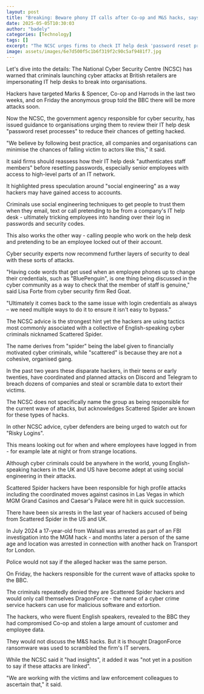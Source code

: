 ```yaml
---
layout: post
title: "Breaking: Beware phony IT calls after Co-op and M&S hacks, says UK cyber centre"
date: 2025-05-05T10:30:03
author: "badely"
categories: [Technology]
tags: []
excerpt: "The NCSC urges firms to check IT help desk 'password reset processes' as hackers target retailers."
image: assets/images/6e7d500f5c1b6f319f2c90c5af9481f7.jpg
---
```


Let's dive into the details: The National Cyber Security Centre (NCSC) has warned that criminals launching cyber attacks at British retailers are impersonating IT help desks to break into organisations.

Hackers have targeted Marks & Spencer, Co-op and Harrods in the last two weeks, and on Friday the anonymous group told the BBC there will be more attacks soon.

Now the NCSC, the government agency responsible for cyber security, has issued guidance to organisations urging them to review their IT help desk "password reset processes" to reduce their chances of getting hacked.

"We believe by following best practice, all companies and organisations can minimise the chances of falling victim to actors like this," it said.

It said firms should reassess how their IT help desk "authenticates staff members" before resetting passwords, especially senior employees with access to high-level parts of an IT network.

It highlighted press speculation around "social engineering" as a way hackers may have gained access to accounts.

Criminals use social engineering techniques to get people to trust them when they email, text or call pretending to be from a company's IT help desk - ultimately tricking employees into handing over their log in passwords and security codes.

This also works the other way - calling people who work on the help desk and pretending to be an employee locked out of their account.

Cyber security experts now recommend further layers of security to deal with these sorts of attacks.

"Having code words that get used when an employee phones up to change their credentials, such as "BluePenguin", is one thing being discussed in the cyber community as a way to check that the member of staff is genuine," said Lisa Forte from cyber security firm Red Goat.

"Ultimately it comes back to the same issue with login credentials as always – we need multiple ways to do it to ensure it isn't easy to bypass."

The NCSC advice is the strongest hint yet the hackers are using tactics most commonly associated with a collective of English-speaking cyber criminals nicknamed Scattered Spider.

The name derives from "spider" being the label given to financially motivated cyber criminals, while "scattered" is because they are not a cohesive, organised gang.

In the past two years these disparate hackers, in their teens or early twenties, have coordinated and planned attacks on Discord and Telegram to breach dozens of companies and steal or scramble data to extort their victims.

The NCSC does not specifically name the group as being responsible for the current wave of attacks, but acknowledges Scattered Spider are known for these types of hacks.

In other NCSC advice, cyber defenders are being urged to watch out for "Risky Logins".

This means looking out for when and where employees have logged in from - for example late at night or from strange locations.

Although cyber criminals could be anywhere in the world, young English-speaking hackers in the UK and US have become adept at using social engineering in their attacks.

Scattered Spider hackers have been responsible for high profile attacks including the coordinated moves against casinos in Las Vegas in which MGM Grand Casinos and Caesar's Palace were hit in quick succession.

There have been six arrests in the last year of hackers accused of being from Scattered Spider in the US and UK.

In July 2024 a 17-year-old from Walsall was arrested as part of an FBI investigation into the MGM hack - and months later a person of the same age and location was arrested in connection with another hack on Transport for London. 

Police would not say if the alleged hacker was the same person.

On Friday, the hackers responsible for the current wave of attacks spoke to the BBC.

The criminals repeatedly denied they are Scattered Spider hackers and would only call themselves DragonForce - the name of a cyber crime service hackers can use for malicious software and extortion.

The hackers, who were fluent English speakers, revealed to the BBC they had compromised Co-op and stolen a large amount of customer and employee data.

They would not discuss the M&S hacks. But it is thought DragonForce ransomware was used to scrambled the firm's IT servers.

While the NCSC said it "had insights", it added it was "not yet in a position to say if these attacks are linked".

"We are working with the victims and law enforcement colleagues to ascertain that," it said.

